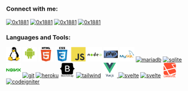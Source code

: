 <h3 align="left">Connect with me:</h3>
<p align="left">
    <a href="https://0x1881.me/" target="blank"><img align="center" src="https://www.svgrepo.com/show/231646/worldwide-world.svg" alt="0x1881" height="30" width="40" /></a>
    <a href="https://twitter.com/0x1881" target="blank" rel="noreferrer nofollow"><img align="center" src="https://raw.githubusercontent.com/rahuldkjain/github-profile-readme-generator/master/src/images/icons/Social/twitter.svg" alt="0x1881" height="30" width="40" /></a>
    <a href="https://fb.com/0x1881" target="blank" rel="noreferrer nofollow"><img align="center" src="https://raw.githubusercontent.com/rahuldkjain/github-profile-readme-generator/master/src/images/icons/Social/facebook.svg" alt="0x1881" height="30" width="40" /></a>
    <a href="https://instagram.com/0x1881" target="blank" rel="noreferrer nofollow"><img align="center" src="https://raw.githubusercontent.com/rahuldkjain/github-profile-readme-generator/master/src/images/icons/Social/instagram.svg" alt="0x1881" height="30" width="40" /></a>
</p>


<h3 align="left">Languages and Tools:</h3>
<p align="left">
    <a href="https://www.linux.org/" target="_blank" rel="noreferrer nofollow"><img src="https://raw.githubusercontent.com/devicons/devicon/master/icons/linux/linux-original.svg" alt="linux" width="40" height="40" /></a>
    <a href="https://developer.android.com" target="_blank" rel="noreferrer nofollow"><img src="https://raw.githubusercontent.com/devicons/devicon/master/icons/android/android-original-wordmark.svg" alt="android" width="40" height="40" /></a>
    <a href="https://www.w3.org/html/" target="_blank" rel="noreferrer nofollow"><img src="https://raw.githubusercontent.com/devicons/devicon/master/icons/html5/html5-original-wordmark.svg" alt="html5" width="40" height="40" /></a>
    <a href="https://www.w3schools.com/css/" target="_blank" rel="noreferrer nofollow"><img src="https://raw.githubusercontent.com/devicons/devicon/master/icons/css3/css3-original-wordmark.svg" alt="css3" width="40" height="40" /></a>
    <a href="https://developer.mozilla.org/en-US/docs/Web/JavaScript" target="_blank" rel="noreferrer nofollow">
<img src="https://raw.githubusercontent.com/devicons/devicon/master/icons/javascript/javascript-original.svg" alt="javascript" width="40" height="40" /></a>
    <a href="https://nodejs.org" target="_blank" rel="noreferrer nofollow"><img src="https://raw.githubusercontent.com/devicons/devicon/master/icons/nodejs/nodejs-original-wordmark.svg" alt="nodejs" width="40" height="40" /></a>
    <a href="https://www.php.net" target="_blank" rel="noreferrer nofollow"><img src="https://raw.githubusercontent.com/devicons/devicon/master/icons/php/php-original.svg" alt="php" width="40" height="40" /></a>
    <a href="https://www.mysql.com/" target="_blank" rel="noreferrer nofollow"><img src="https://raw.githubusercontent.com/devicons/devicon/master/icons/mysql/mysql-original-wordmark.svg" alt="mysql" width="40" height="40" /></a>
    <a href="https://mariadb.org/" target="_blank" rel="noreferrer nofollow"><img src="https://www.vectorlogo.zone/logos/mariadb/mariadb-icon.svg" alt="mariadb" width="40" height="40" /></a>
    <a href="https://www.sqlite.org/" target="_blank" rel="noreferrer nofollow"><img src="https://www.vectorlogo.zone/logos/sqlite/sqlite-icon.svg" alt="sqlite" width="40" height="40" /></a>
    <a href="https://www.nginx.com" target="_blank" rel="noreferrer nofollow"><img src="https://raw.githubusercontent.com/devicons/devicon/master/icons/nginx/nginx-original.svg" alt="nginx" width="40" height="40" /></a> 
    <a href="https://git-scm.com/" target="_blank" rel="noreferrer nofollow"><img src="https://www.vectorlogo.zone/logos/git-scm/git-scm-icon.svg" alt="git" width="40" height="40" /></a>
    <a href="https://heroku.com" target="_blank" rel="noreferrer nofollow"><img src="https://www.vectorlogo.zone/logos/heroku/heroku-icon.svg" alt="heroku" width="40" height="40" /></a>
    <a href="https://getbootstrap.com" target="_blank" rel="noreferrer nofollow"><img src="https://raw.githubusercontent.com/devicons/devicon/master/icons/bootstrap/bootstrap-plain-wordmark.svg" alt="bootstrap" width="40" height="40" /></a>
    <a href="https://tailwindcss.com/" target="_blank" rel="noreferrer nofollow"><img src="https://www.vectorlogo.zone/logos/tailwindcss/tailwindcss-icon.svg" alt="tailwind" width="40" height="40" /></a>
    <a href="https://vuejs.org/" target="_blank" rel="noreferrer nofollow"> <img src="https://raw.githubusercontent.com/devicons/devicon/master/icons/vuejs/vuejs-original-wordmark.svg" alt="vuejs" width="40" height="40"/> </a>
    <a href="https://svelte.dev" target="_blank" rel="noreferrer nofollow"><img src="https://upload.wikimedia.org/wikipedia/commons/1/1b/Svelte_Logo.svg" alt="svelte" width="40" height="40" /></a>
    <a href="https://svelte.dev" target="_blank" rel="noreferrer nofollow"><img src="https://upload.wikimedia.org/wikipedia/commons/1/1b/Svelte_Logo.svg" alt="svelte" width="40" height="40" /></a>
    <a href="https://laravel.com/" target="_blank" rel="noreferrer nofollow"><img src="https://raw.githubusercontent.com/devicons/devicon/master/icons/laravel/laravel-plain-wordmark.svg" alt="laravel" width="40" height="40" /></a>
    <a href="https://codeigniter.com" target="_blank" rel="noreferrer nofollow"><img src="https://cdn.worldvectorlogo.com/logos/codeigniter.svg" alt="codeigniter" width="40" height="40" /></a>
</p>

